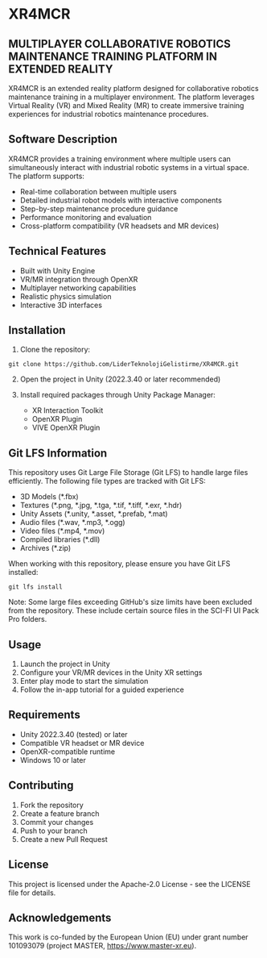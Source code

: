 # XR4MCR

## MULTIPLAYER COLLABORATIVE ROBOTICS MAINTENANCE TRAINING PLATFORM IN EXTENDED REALITY

XR4MCR is an extended reality platform designed for collaborative robotics maintenance training in a multiplayer environment. The platform leverages Virtual Reality (VR) and Mixed Reality (MR) to create immersive training experiences for industrial robotics maintenance procedures.

## Software Description

XR4MCR provides a training environment where multiple users can simultaneously interact with industrial robotic systems in a virtual space. The platform supports:

- Real-time collaboration between multiple users
- Detailed industrial robot models with interactive components
- Step-by-step maintenance procedure guidance
- Performance monitoring and evaluation
- Cross-platform compatibility (VR headsets and MR devices)

## Technical Features

- Built with Unity Engine
- VR/MR integration through OpenXR
- Multiplayer networking capabilities
- Realistic physics simulation
- Interactive 3D interfaces

## Installation

1. Clone the repository:
```
git clone https://github.com/LiderTeknolojiGelistirme/XR4MCR.git
```

2. Open the project in Unity (2022.3.40 or later recommended)

3. Install required packages through Unity Package Manager:
   - XR Interaction Toolkit
   - OpenXR Plugin
   - VIVE OpenXR Plugin

## Git LFS Information

This repository uses Git Large File Storage (Git LFS) to handle large files efficiently. The following file types are tracked with Git LFS:

- 3D Models (*.fbx)
- Textures (*.png, *.jpg, *.tga, *.tif, *.tiff, *.exr, *.hdr)
- Unity Assets (*.unity, *.asset, *.prefab, *.mat)
- Audio files (*.wav, *.mp3, *.ogg)
- Video files (*.mp4, *.mov)
- Compiled libraries (*.dll)
- Archives (*.zip)

When working with this repository, please ensure you have Git LFS installed:

```
git lfs install
```

Note: Some large files exceeding GitHub's size limits have been excluded from the repository. These include certain source files in the SCI-FI UI Pack Pro folders.

## Usage

1. Launch the project in Unity
2. Configure your VR/MR devices in the Unity XR settings
3. Enter play mode to start the simulation
4. Follow the in-app tutorial for a guided experience

## Requirements

- Unity 2022.3.40 (tested) or later
- Compatible VR headset or MR device
- OpenXR-compatible runtime
- Windows 10 or later

## Contributing

1. Fork the repository
2. Create a feature branch
3. Commit your changes
4. Push to your branch
5. Create a new Pull Request

## License

This project is licensed under the Apache-2.0 License - see the LICENSE file for details.

## Acknowledgements

This work is co-funded by the European Union (EU) under grant number 101093079 (project MASTER, https://www.master-xr.eu).
